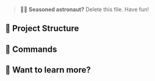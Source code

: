 
> 🧑‍🚀 **Seasoned astronaut?** Delete this file. Have fun!

## 🚀 Project Structure

## 🧞 Commands

## 👀 Want to learn more?

